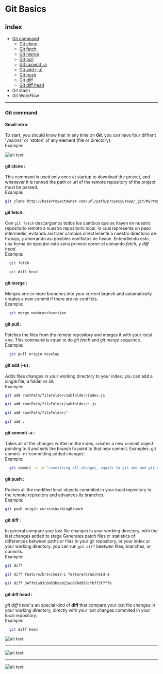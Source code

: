 Git Basics
==========
index
-----
- [Git command](#git-command)
    - [Git clone](#)
    - [Git fetch](#)
    - [Git merge](#)
    - [Git pull](#)
    - [Git commit -a](#)
    - [Git add (-u)](#)
    - [Git push](#)
    - [Git diff](#)
    - [Git diff head](#)
- Git stash
- Git WorkFlow

-----

### Git command
#### Small intro:
  To start, you should know that in any time  on ___Git___, you can have four diffrent '_vesions_' or '_states_' of any element (file or directory).  
  Example:

  ![alt text](./img/git-file-4-difrent-states.png "git file four diffrent satates")
#### git clone :
  This command is used only once at startup to download the project,
  and whenever it is runned the path or url of the remote repository of the project must be passed.  
  Example:
  ```bash
  git clone http://baseProyectOwner.com/url/path/proyecyGroup/_git/MyProyect
  ```
#### git fetch :
  Con `git fetch` descargamos todos los cambios que se hayen en nuestro repositorio remoto a nuestro repositorio local, lo cual representa un paso intermedio, evitando asi traer cambios directamente a nuestro directorio de trabajo, y ahorrando asi posibles conflictos de fusion.
  Entendiendo esto, una forma de ejecutar esto seria primero correr el comando _fetch_, y _diff head_.  
  Example:
  ```bash
    git fetch

    git diff head
  ```
#### git merge :
  Merges one or more branches into your current branch and automatically creates a new commit if there are no conflicts.  
  Example:
  ```bash
    git merge newbranchversion
  ```
#### git pull :
  Fetches the files from the remote repository and merges it with your local one. This command is equal to do _git fetch_ and _git merge_ sequence.  
  Example:
  ```bash
    git pull origin develop
  ```
#### git add (-u) :
  Adds files changes in your working directory to your index.
  you can add a single file, a folder or all.  
  Example:
  ```bash
  git add rootPath/fileFolder/subfolder/index.js
  
  git add rootPath/fileFolder/subfolder/*.js

  git add rootPath/fileFolder/*

  git add .
  ```
#### git commit -a :
  Takes all of the changes written in the index, creates a new commit object pointing to it and sets the branch to point to that new commit. Examples: git commit -m ‘committing added changes’.  
  Example:
  ```bash
    git commit -a -m "committing all changes, equals to git add and git commit"
  ```
#### git push :
  Pushes all the modified local objects commited in your local repository to the remote repository and advances its branches.  
  Example:
  ```bash
  git push origin currentWorkingBranch
  ```
#### git diff :
  In general compare your lost file changes in your working directory, with the last changes added to stage
  Generates patch files or statistics of differences between paths or files in your git repository, or your index or your working directory. 
  you can run `git diff` beetwen files, branches, or commits.  
  Example:
  ```bash
  git diff

  git diff feature/brancheId-1 feature/brancheId-1
  
  git diff 34ffd1a93c0883bda022ac070d959cfbff3f7ff9
  
  ```
#### git diff head :
  _git diff head_ is an special kind of __diff__ that compare your lost file changes in your working directory, directly with your lost changes commited in your local repository.  
  Example:
  ```bash
    git diff head
  ```
![alt text](./img/git-comand-flow-schema.png "git comand flow schema")

----

![alt text](./img/git-stash-schema-A.png "git stash schema-A")

----

![alt text](./img/git-stash-schema-B.png "git stash schema-B")
